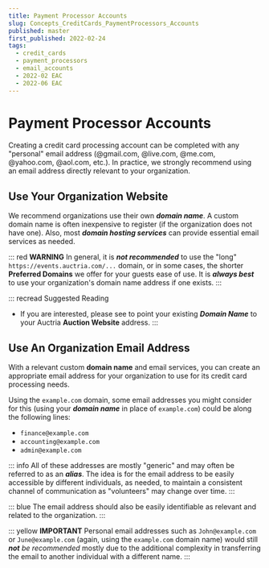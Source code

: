 ```yaml
---
title: Payment Processor Accounts
slug: Concepts_CreditCards_PaymentProcessors_Accounts
published: master
first_published: 2022-02-24
tags:
  - credit_cards
  - payment_processors
  - email_accounts
  - 2022-02 EAC
  - 2022-06 EAC
---
```


# Payment Processor Accounts <Updated/>

Creating a credit card processing account can be completed with any "personal" email address (@gmail.com, @live.com, @me.com, @yahoo.com, @aol.com, etc.). In practice, we strongly recommend using an email address directly relevant to your organization.

<HRDiv/>

## Use Your Organization Website

We recommend organizations use their own **_domain name_**. A custom domain name is often inexpensive to register (if the organization does not have one). Also, most **_domain hosting services_** can provide essential email services as needed.

::: red
**WARNING**
In general, it is **_not recommended_** to use the "long" `https://events.auctria.com/...` domain, or in some cases, the shorter **Preferred Domains** we offer for your guests ease of use. It is **_always best_** to use your organization's domain name address if one exists.
:::

::: recread Suggested Reading
- If you are interested, please see <IndexLink slug="RedirectWebsite"/> to point your existing **_Domain Name_** to your Auctria **Auction Website** address.
:::

<HRDiv/>

## Use An Organization Email Address

With a relevant custom **domain name** and email services, you can create an appropriate email address for your organization to use for its credit card processing needs.

Using the `example.com` domain, some email addresses you might consider for this (using your **_domain name_** in place of `example.com`) could be along the following lines:

- `finance@example.com`
- `accounting@example.com`
- `admin@example.com`

::: info
All of these addresses are mostly "generic" and may often be referred to as an **_alias_**. The idea is for the email address to be easily accessible by different individuals, as needed, to maintain a consistent channel of communication as "volunteers" may change over time.
:::

::: blue
The email address should also be easily identifiable as relevant and related to the organization.
:::

::: yellow
**IMPORTANT**
Personal email addresses such as `John@example.com` or `June@example.com` (again, using the `example.com` domain name) would still *__not__ be recommended* mostly due to the additional complexity in transferring the email to another individual with a different name.
:::

<ChildPages/>
<Revised date="June 2022"/>
